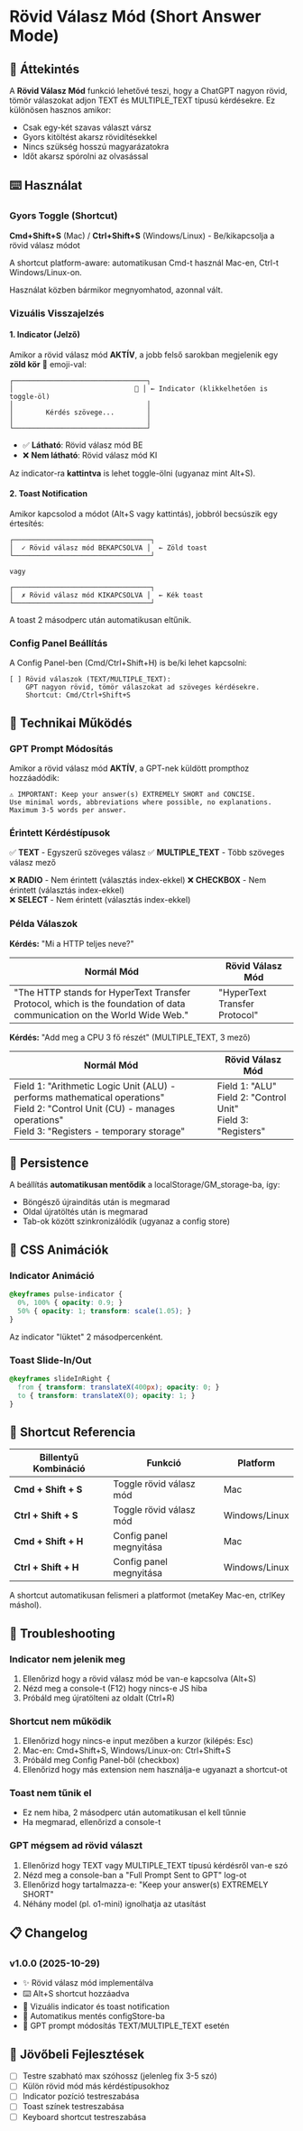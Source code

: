# Rövid Válasz Mód (Short Answer Mode)

## 🎯 Áttekintés

A **Rövid Válasz Mód** funkció lehetővé teszi, hogy a ChatGPT nagyon rövid, tömör válaszokat adjon TEXT és MULTIPLE_TEXT típusú kérdésekre. Ez különösen hasznos amikor:

- Csak egy-két szavas választ vársz
- Gyors kitöltést akarsz rövidítésekkel
- Nincs szükség hosszú magyarázatokra
- Időt akarsz spórolni az olvasással

## ⌨️ Használat

### Gyors Toggle (Shortcut)

**Cmd+Shift+S** (Mac) / **Ctrl+Shift+S** (Windows/Linux) - Be/kikapcsolja a rövid válasz módot

A shortcut platform-aware: automatikusan Cmd-t használ Mac-en, Ctrl-t Windows/Linux-on.

Használat közben bármikor megnyomhatod, azonnal vált.

### Vizuális Visszajelzés

#### 1. Indicator (Jelző)
Amikor a rövid válasz mód **AKTÍV**, a jobb felső sarokban megjelenik egy **zöld kör** 📝 emoji-val:

```
┌─────────────────────────────────┐
│                              📝 │ ← Indicator (klikkelhetően is toggle-öl)
│                                 │
│        Kérdés szövege...        │
│                                 │
└─────────────────────────────────┘
```

- ✅ **Látható**: Rövid válasz mód BE
- ❌ **Nem látható**: Rövid válasz mód KI

Az indicator-ra **kattintva** is lehet toggle-ölni (ugyanaz mint Alt+S).

#### 2. Toast Notification
Amikor kapcsolod a módot (Alt+S vagy kattintás), jobbról becsúszik egy értesítés:

```
┌──────────────────────────────────┐
│  ✓ Rövid válasz mód BEKAPCSOLVA │  ← Zöld toast
└──────────────────────────────────┘

vagy

┌──────────────────────────────────┐
│  ✗ Rövid válasz mód KIKAPCSOLVA │  ← Kék toast
└──────────────────────────────────┘
```

A toast 2 másodperc után automatikusan eltűnik.

### Config Panel Beállítás

A Config Panel-ben (Cmd/Ctrl+Shift+H) is be/ki lehet kapcsolni:

```
[ ] Rövid válaszok (TEXT/MULTIPLE_TEXT):
    GPT nagyon rövid, tömör válaszokat ad szöveges kérdésekre. 
    Shortcut: Cmd/Ctrl+Shift+S
```

## 🔧 Technikai Működés

### GPT Prompt Módosítás

Amikor a rövid válasz mód **AKTÍV**, a GPT-nek küldött prompthoz hozzáadódik:

```
⚠️ IMPORTANT: Keep your answer(s) EXTREMELY SHORT and CONCISE. 
Use minimal words, abbreviations where possible, no explanations. 
Maximum 3-5 words per answer.
```

### Érintett Kérdéstípusok

✅ **TEXT** - Egyszerű szöveges válasz
✅ **MULTIPLE_TEXT** - Több szöveges válasz mező

❌ **RADIO** - Nem érintett (választás index-ekkel)
❌ **CHECKBOX** - Nem érintett (választás index-ekkel)  
❌ **SELECT** - Nem érintett (választás index-ekkel)

### Példa Válaszok

**Kérdés:** "Mi a HTTP teljes neve?"

| Normál Mód | Rövid Válasz Mód |
|------------|------------------|
| "The HTTP stands for HyperText Transfer Protocol, which is the foundation of data communication on the World Wide Web." | "HyperText Transfer Protocol" |

**Kérdés:** "Add meg a CPU 3 fő részét" (MULTIPLE_TEXT, 3 mező)

| Normál Mód | Rövid Válasz Mód |
|------------|------------------|
| Field 1: "Arithmetic Logic Unit (ALU) - performs mathematical operations"<br>Field 2: "Control Unit (CU) - manages operations"<br>Field 3: "Registers - temporary storage" | Field 1: "ALU"<br>Field 2: "Control Unit"<br>Field 3: "Registers" |

## 💾 Persistence

A beállítás **automatikusan mentődik** a localStorage/GM_storage-ba, így:
- Böngésző újraindítás után is megmarad
- Oldal újratöltés után is megmarad
- Tab-ok között szinkronizálódik (ugyanaz a config store)

## 🎨 CSS Animációk

### Indicator Animáció
```css
@keyframes pulse-indicator {
  0%, 100% { opacity: 0.9; }
  50% { opacity: 1; transform: scale(1.05); }
}
```
Az indicator "lüktet" 2 másodpercenként.

### Toast Slide-In/Out
```css
@keyframes slideInRight {
  from { transform: translateX(400px); opacity: 0; }
  to { transform: translateX(0); opacity: 1; }
}
```

## 🔑 Shortcut Referencia

| Billentyű Kombináció | Funkció | Platform |
|---------------------|---------|----------|
| **Cmd + Shift + S** | Toggle rövid válasz mód | Mac |
| **Ctrl + Shift + S** | Toggle rövid válasz mód | Windows/Linux |
| **Cmd + Shift + H** | Config panel megnyitása | Mac |
| **Ctrl + Shift + H** | Config panel megnyitása | Windows/Linux |

A shortcut automatikusan felismeri a platformot (metaKey Mac-en, ctrlKey máshol).

## 🐛 Troubleshooting

### Indicator nem jelenik meg
1. Ellenőrizd hogy a rövid válasz mód be van-e kapcsolva (Alt+S)
2. Nézd meg a console-t (F12) hogy nincs-e JS hiba
3. Próbáld meg újratölteni az oldalt (Ctrl+R)

### Shortcut nem működik
1. Ellenőrizd hogy nincs-e input mezőben a kurzor (kilépés: Esc)
2. Mac-en: Cmd+Shift+S, Windows/Linux-on: Ctrl+Shift+S
3. Próbáld meg Config Panel-ből (checkbox)
4. Ellenőrizd hogy más extension nem használja-e ugyanazt a shortcut-ot

### Toast nem tűnik el
- Ez nem hiba, 2 másodperc után automatikusan el kell tűnnie
- Ha megmarad, ellenőrizd a console-t

### GPT mégsem ad rövid választ
1. Ellenőrizd hogy TEXT vagy MULTIPLE_TEXT típusú kérdésről van-e szó
2. Nézd meg a console-ban a "Full Prompt Sent to GPT" log-ot
3. Ellenőrizd hogy tartalmazza-e: "Keep your answer(s) EXTREMELY SHORT"
4. Néhány model (pl. o1-mini) ignolhatja az utasítást

## 📋 Changelog

### v1.0.0 (2025-10-29)
- ✨ Rövid válasz mód implementálva
- ⌨️ Alt+S shortcut hozzáadva
- 🎨 Vizuális indicator és toast notification
- 💾 Automatikus mentés configStore-ba
- 📝 GPT prompt módosítás TEXT/MULTIPLE_TEXT esetén

## 🔮 Jövőbeli Fejlesztések

- [ ] Testre szabható max szóhossz (jelenleg fix 3-5 szó)
- [ ] Külön rövid mód más kérdéstípusokhoz
- [ ] Indicator pozíció testreszabása
- [ ] Toast színek testreszabása
- [ ] Keyboard shortcut testreszabása
